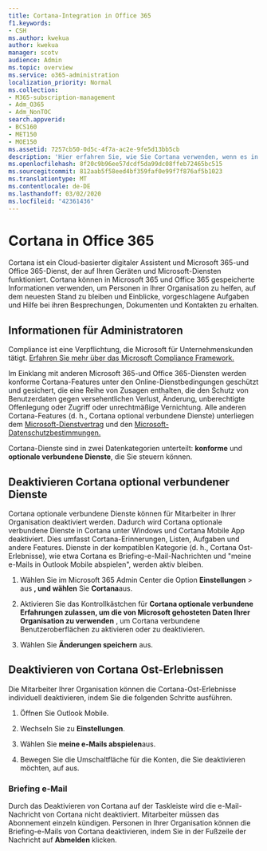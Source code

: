 ```yaml
---
title: Cortana-Integration in Office 365
f1.keywords:
- CSH
ms.author: kwekua
author: kwekua
manager: scotv
audience: Admin
ms.topic: overview
ms.service: o365-administration
localization_priority: Normal
ms.collection:
- M365-subscription-management
- Adm_O365
- Adm_NonTOC
search.appverid:
- BCS160
- MET150
- MOE150
ms.assetid: 7257cb50-0d5c-4f7a-ac2e-9fe5d13bb5cb
description: 'Hier erfahren Sie, wie Sie Cortana verwenden, wenn es in Office 365 integriert ist. Sie können Cortana im Admin Center deaktivieren, um den Zugriff auf die Daten Ihrer Organisation einzuschränken. '
ms.openlocfilehash: 8f20c9b96ee57dcdf5da99dc08ffeb72465bc515
ms.sourcegitcommit: 812aab5f58eed4bf359faf0e99f7f876af5b1023
ms.translationtype: MT
ms.contentlocale: de-DE
ms.lasthandoff: 03/02/2020
ms.locfileid: "42361436"
---
```

# <a name="cortana-in-office-365"></a>Cortana in Office 365

Cortana ist ein Cloud-basierter digitaler Assistent und Microsoft 365-und Office 365-Dienst, der auf Ihren Geräten und Microsoft-Diensten funktioniert. Cortana können in Microsoft 365 und Office 365 gespeicherte Informationen verwenden, um Personen in Ihrer Organisation zu helfen, auf dem neuesten Stand zu bleiben und Einblicke, vorgeschlagene Aufgaben und Hilfe bei ihren Besprechungen, Dokumenten und Kontakten zu erhalten.
  
## <a name="info-for-admins"></a>Informationen für Administratoren

Compliance ist eine Verpflichtung, die Microsoft für Unternehmenskunden tätigt. [Erfahren Sie mehr über das Microsoft Compliance Framework.](https://go.microsoft.com/fwlink/p/?LinkId=2109173)

Im Einklang mit anderen Microsoft 365-und Office 365-Diensten werden konforme Cortana-Features unter den Online-Dienstbedingungen geschützt und gesichert, die eine Reihe von Zusagen enthalten, die den Schutz von Benutzerdaten gegen versehentlichen Verlust, Änderung, unberechtigte Offenlegung oder Zugriff oder unrechtmäßige Vernichtung. Alle anderen Cortana-Features (d. h., Cortana optional verbundene Dienste) unterliegen dem [Microsoft-Dienstvertrag](https://go.microsoft.com/fwlink/p/?LinkId=2109174) und den [Microsoft-Datenschutzbestimmungen.](https://go.microsoft.com/fwlink/p/?LinkId=2109175)

Cortana-Dienste sind in zwei Datenkategorien unterteilt: **konforme** und **optionale verbundene Dienste**, die Sie steuern können.

## <a name="turn-off-cortana-optional-connected-services"></a>Deaktivieren Cortana optional verbundener Dienste

Cortana optionale verbundene Dienste können für Mitarbeiter in Ihrer Organisation deaktiviert werden. Dadurch wird Cortana optionale verbundene Dienste in Cortana unter Windows und Cortana Mobile App deaktiviert. Dies umfasst Cortana-Erinnerungen, Listen, Aufgaben und andere Features. Dienste in der kompatiblen Kategorie (d. h., Cortana Ost-Erlebnisse), wie etwa Cortana es Briefing-e-Mail-Nachrichten und "meine e-Mails in Outlook Mobile abspielen", werden aktiv bleiben.

1. Wählen Sie im Microsoft 365 Admin Center die Option **Einstellungen** > aus **, und wählen** Sie **Cortana**aus.

4. Aktivieren Sie das Kontrollkästchen für **Cortana optionale verbundene Erfahrungen zulassen, um die von Microsoft gehosteten Daten Ihrer Organisation zu verwenden** , um Cortana verbundene Benutzeroberflächen zu aktivieren oder zu deaktivieren.

5. Wählen Sie **Änderungen speichern** aus.

## <a name="turn-off-cortana-ost-experiences"></a>Deaktivieren von Cortana Ost-Erlebnissen

Die Mitarbeiter Ihrer Organisation können die Cortana-Ost-Erlebnisse individuell deaktivieren, indem Sie die folgenden Schritte ausführen.

1. Öffnen Sie Outlook Mobile.

2. Wechseln Sie zu **Einstellungen**.
  
3. Wählen Sie **meine e-Mails abspielen**aus.

4. Bewegen Sie die Umschaltfläche für die Konten, die Sie deaktivieren möchten, auf aus.

### <a name="briefing-email"></a>Briefing e-Mail

Durch das Deaktivieren von Cortana auf der Taskleiste wird die e-Mail-Nachricht von Cortana nicht deaktiviert. Mitarbeiter müssen das Abonnement einzeln kündigen. Personen in Ihrer Organisation können die Briefing-e-Mails von Cortana deaktivieren, indem Sie in der Fußzeile der Nachricht auf **Abmelden** klicken.
